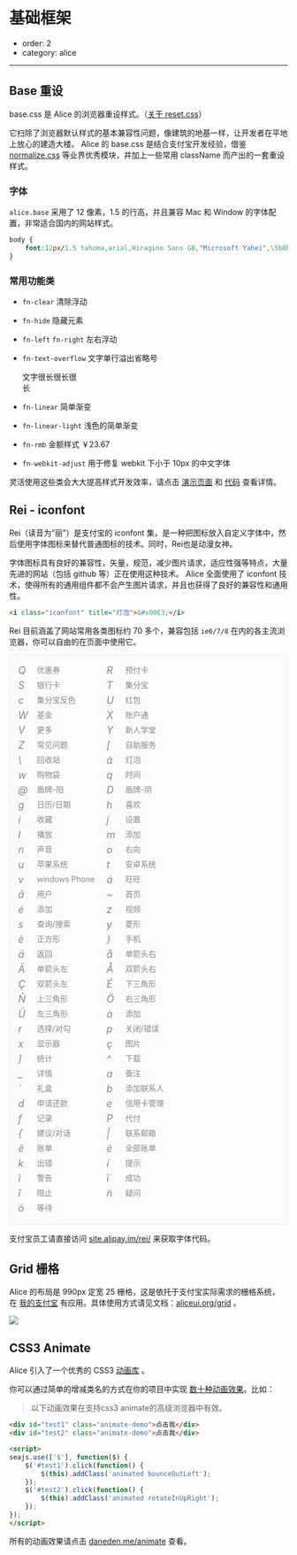 # 基础框架

- order: 2
- category: alice

---

<link rel="stylesheet" href="http://modules.spmjs.org/alice/grid/1.0.0/grid.css" />
<link rel="stylesheet" href="http://modules.spmjs.org/alice/animate/1.0.0/animate.css" />

## Base 重设

base.css 是 Alice 的浏览器重设样式。（[关于 reset.css](http://meyerweb.com/eric/tools/css/reset/)）

它扫除了浏览器默认样式的基本兼容性问题，像建筑的地基一样，让开发者在平地上放心的建造大楼。
Alice 的 base.css 是结合支付宝开发经验，借鉴 [normalize.css](http://necolas.github.com/normalize.css/) 等业界优秀模块，并加上一些常用 className 而产出的一套重设样式。

### 字体

`alice.base` 采用了 12 像素，1.5 的行高，并且兼容 Mac 和 Window 的字体配置，非常适合国内的网站样式。

```css
body {
    font:12px/1.5 tahoma,arial,Hiragino Sans GB,"Microsoft Yahei",\5b8b\4f53;
}
```

### 常用功能类

- `fn-clear` 清除浮动

- `fn-hide` 隐藏元素

- `fn-left` `fn-right` 左右浮动

- `fn-text-overflow` 文字单行溢出省略号

    <div class="fn-text-overflow" style="width:100px">文字很长很长很长</div>

- `fn-linear` 简单渐变

- `fn-linear-light` 浅色的简单渐变

- `fn-rmb` 金额样式 <span class="fn-rmb">￥23.67</span>

- `fn-webkit-adjust` 用于修复 webkit 下小于 10px 的中文字体

灵活使用这些类会大大提高样式开发效率，请点击 [演示页面](http://aliceui.org/base) 和 [代码](https://github.com/aliceui/base/blob/master/src/base.css) 查看详情。


## Rei - iconfont

Rei（读音为“丽”）是支付宝的 iconfont 集，是一种把图标放入自定义字体中，然后使用字体图标来替代普通图标的技术。同时，Rei也是动漫女神。

字体图标具有良好的兼容性，矢量，规范，减少图片请求，适应性强等特点，大量先进的网站（包括 github 等）正在使用这种技术。
Alice 全面使用了 iconfont 技术，使得所有的通用组件都不会产生图片请求，并且也获得了良好的兼容性和通用性。

```html
<i class="iconfont" title="灯泡">&#x00E3;</i>
```

Rei 目前涵盖了网站常用各类图标约 70 多个，兼容包括 `ie6/7/8` 在内的各主流浏览器，你可以自由的在页面中使用它。

<style>
.iconset {
    padding: 15px;
    background: #FBFBFB;
    border: 1px solid #eee;
    border-radius: 4px;
}
.icon {
    display: inline-block;
    *display: inline;
    *zoom: 1;
    height: 22px;
    width: 156px;
    color: #888;
    font-size: 14px;
    line-height: 22px;
    margin-bottom: 5px;
}
.icon .iconfont {
    margin-right: 10px;
    font-size: 18px;
    width: 20px;
    display: inline-block;
    *display: inline;
    *zoom: 1;
    position: relative;
    top: 2px;
}
</style>

<!-- 这段代码用来获取下面的字体 HTML 集合
<script src="http://site.alipay.im/rei/js/data.js"></script>
<script>
var array = [],
    html = '';
array = array.concat(iconData['产品/功能ICON']);
array = array.concat(iconData['通用ICON']);
array.forEach(function(item) {
    html += '<div class="icon"><i class="iconfont" title="' + item[0] +
               '">' + item[1] + '</i> ' + item[0] + '</div>\n';
});
console.log(html);
</script>
-->

<div class="iconset fn-clear">
<div class="icon"><i class="iconfont" title="优惠券">&#x0051;</i> 优惠券</div>
<div class="icon"><i class="iconfont" title="预付卡">&#x0052;</i> 预付卡</div>
<div class="icon"><i class="iconfont" title="银行卡">&#x0053;</i> 银行卡</div>
<div class="icon"><i class="iconfont" title="集分宝">&#x0054;</i> 集分宝</div>
<div class="icon"><i class="iconfont" title="集分宝反色">&#x0063;</i> 集分宝反色</div>
<div class="icon"><i class="iconfont" title="红包">&#x0055;</i> 红包</div>
<div class="icon"><i class="iconfont" title="基金">&#x0057;</i> 基金</div>
<div class="icon"><i class="iconfont" title="账户通">&#x0058;</i> 账户通</div>
<div class="icon"><i class="iconfont" title="更多">&#x0056;</i> 更多</div>
<div class="icon"><i class="iconfont" title="新人学堂">&#x0059;</i> 新人学堂</div>
<div class="icon"><i class="iconfont" title="常见问题">&#x005A;</i> 常见问题</div>
<div class="icon"><i class="iconfont" title="自助服务">&#x005B;</i> 自助服务</div>
<div class="icon"><i class="iconfont" title="回收站">&#x005C;</i> 回收站</div>
<div class="icon"><i class="iconfont" title="灯泡">&#x00E3;</i> 灯泡</div>
<div class="icon"><i class="iconfont" title="购物袋">&#x0077;</i> 购物袋</div>
<div class="icon"><i class="iconfont" title="时间">&#x0071;</i> 时间</div>
<div class="icon"><i class="iconfont" title="盾牌-阳">&#x0040;</i> 盾牌-阳</div>
<div class="icon"><i class="iconfont" title="盾牌-阴">&#x0044;</i> 盾牌-阴</div>
<div class="icon"><i class="iconfont" title="日历/日期">&#x0067;</i> 日历/日期</div>
<div class="icon"><i class="iconfont" title="喜欢">&#x0068;</i> 喜欢</div>
<div class="icon"><i class="iconfont" title="收藏">&#x0069;</i> 收藏</div>
<div class="icon"><i class="iconfont" title="设置">&#x006A;</i> 设置</div>
<div class="icon"><i class="iconfont" title="播放">&#x006C;</i> 播放</div>
<div class="icon"><i class="iconfont" title="添加">&#x006D;</i> 添加</div>
<div class="icon"><i class="iconfont" title="声音">&#x006E;</i> 声音</div>
<div class="icon"><i class="iconfont" title="右向">&#x006F;</i> 右向</div>
<div class="icon"><i class="iconfont" title="苹果系统">&#x0075;</i> 苹果系统</div>
<div class="icon"><i class="iconfont" title="安卓系统">&#x0074;</i> 安卓系统</div>
<div class="icon"><i class="iconfont" title="windows Phone">&#x0076;</i> windows Phone</div>
<div class="icon"><i class="iconfont" title="旺旺">&#x00E1;</i> 旺旺</div>
<div class="icon"><i class="iconfont" title="用户">&#x00E2;</i> 用户</div>
<div class="icon"><i class="iconfont" title="首页">&#x007E;</i> 首页</div>
<div class="icon"><i class="iconfont" title="添加">&#x00E9;</i> 添加</div>
<div class="icon"><i class="iconfont" title="视频">&#x007A;</i> 视频</div>
<div class="icon"><i class="iconfont" title="查询/搜索">&#x0073;</i> 查询/搜索</div>
<div class="icon"><i class="iconfont" title="菱形">&#x0079;</i> 菱形</div>
<div class="icon"><i class="iconfont" title="正方形">&#x00E8;</i> 正方形</div>
<div class="icon"><i class="iconfont" title="手机">&#x007D;</i> 手机</div>
<div class="icon"><i class="iconfont" title="返回">&#x00E4;</i> 返回</div>
<div class="icon"><i class="iconfont" title="单箭头右">&#x00E5;</i> 单箭头右</div>
<div class="icon"><i class="iconfont" title="单箭头左">&#x00C4;</i> 单箭头左</div>
<div class="icon"><i class="iconfont" title="双箭头右">&#x00C5;</i> 双箭头右</div>
<div class="icon"><i class="iconfont" title="双箭头左">&#x00C7;</i> 双箭头左</div>
<div class="icon"><i class="iconfont" title="下三角形">&#x00C9;</i> 下三角形</div>
<div class="icon"><i class="iconfont" title="上三角形">&#x00D1;</i> 上三角形</div>
<div class="icon"><i class="iconfont" title="右三角形">&#x00D6;</i> 右三角形</div>
<div class="icon"><i class="iconfont" title="左三角形">&#x00DC;</i> 左三角形</div>
<div class="icon"><i class="iconfont" title="添加">&#x00E0;</i> 添加</div>
<div class="icon"><i class="iconfont" title="选择/对勾">&#x0072;</i> 选择/对勾</div>
<div class="icon"><i class="iconfont" title="关闭/错误">&#x0070;</i> 关闭/错误</div>
<div class="icon"><i class="iconfont" title="显示器">&#x0078;</i> 显示器</div>
<div class="icon"><i class="iconfont" title="图片">&#x00E7;</i> 图片</div>
<div class="icon"><i class="iconfont" title="统计">&#x005D;</i> 统计</div>
<div class="icon"><i class="iconfont" title="下载">&#x005E;</i> 下载</div>
<div class="icon"><i class="iconfont" title="详情">&#x005F;</i> 详情</div>
<div class="icon"><i class="iconfont" title="备注">&#x0061;</i> 备注</div>
<div class="icon"><i class="iconfont" title="礼盒">&#x0060;</i> 礼盒</div>
<div class="icon"><i class="iconfont" title="添加联系人">&#x0062;</i> 添加联系人</div>
<div class="icon"><i class="iconfont" title="申请还款">&#x0064;</i> 申请还款</div>
<div class="icon"><i class="iconfont" title="信用卡管理">&#x0065;</i> 信用卡管理</div>
<div class="icon"><i class="iconfont" title="记录">&#x0066;</i> 记录</div>
<div class="icon"><i class="iconfont" title="代付">&#x0050;</i> 代付</div>
<div class="icon"><i class="iconfont" title="建议/对话">&#x007B;</i> 建议/对话</div>
<div class="icon"><i class="iconfont" title="联系邮箱">&#x007C;</i> 联系邮箱</div>
<div class="icon"><i class="iconfont" title="账单">&#x00EA;</i> 账单</div>
<div class="icon"><i class="iconfont" title="全部账单">&#x00EB;</i> 全部账单</div>
<div class="icon"><i class="iconfont" title="出错">&#x006B;</i> 出错</div>
<div class="icon"><i class="iconfont" title="提示">&#x00ED;</i> 提示</div>
<div class="icon"><i class="iconfont" title="警告">&#x00EC;</i> 警告</div>
<div class="icon"><i class="iconfont" title="成功">&#x00EF;</i> 成功</div>
<div class="icon"><i class="iconfont" title="阻止">&#x00EE;</i> 阻止</div>
<div class="icon"><i class="iconfont" title="疑问">&#x00F1;</i> 疑问</div>
<div class="icon"><i class="iconfont" title="等待">&#x00F3;</i> 等待</div>
</div>

支付宝员工请直接访问 [site.alipay.im/rei/](http://site.alipay.im/rei/) 来获取字体代码。

## Grid 栅格

Alice 的布局是 990px 定宽 25 栅格，这是依托于支付宝实际需求的栅格系统，
在 [我的支付宝](https://my.alipay.com/) 有应用。具体使用方式请见文档：[aliceui.org/grid](http://aliceui.org/grid) 。

![](https://i.alipayobjects.com/e/201303/2KLao4hPu8.png)


## CSS3 Animate

Alice 引入了一个优秀的 CSS3 [动画库](http://aliceui.org/animate) 。

你可以通过简单的增减类名的方式在你的项目中实现 [数十种动画效果](http://daneden.me/animate/)。比如：

> 以下动画效果在支持css3 animate的高级浏览器中有效。

<style>
.animate-demo {
    width: 80px;
    height: 80px;
    background: #42B8F7;
    line-height: 80px;
    text-align: center;
    color: #fff;
    display: inline-block;
}
#test2 {
    background: #5FC161;    
}
</style>

````html
<div id="test1" class="animate-demo">点击我</div>
<div id="test2" class="animate-demo">点击我</div>

<script>
seajs.use(['$'], function($) {
    $('#test1').click(function() {
        $(this).addClass('animated bounceOutLeft');
    });
    $('#test2').click(function() {
        $(this).addClass('animated rotateInUpRight');
    });
});
</script>
````

所有的动画效果请点击 [daneden.me/animate](daneden.me/animate/) 查看。
